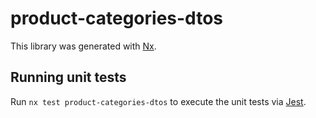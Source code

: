 # product-categories-dtos

This library was generated with [Nx](https://nx.dev).

## Running unit tests

Run `nx test product-categories-dtos` to execute the unit tests via [Jest](https://jestjs.io).
